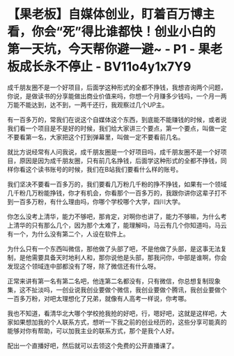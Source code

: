 # 【果老板】自媒体创业，盯着百万博主看，你会“死”得比谁都快！创业小白的第一天坑，今天帮你避一避~ - P1 - 果老板成长永不停止 - BV11o4y1x7Y9

成千朋友圈不是一个好项目，后面学这种形式的全都不挣钱，我想咨询两个问题，你说，是做读书的分享能做出商业价值来吗，你想一个月赚多少钱吗，一个月一两万能不能达到，达不到，一两千还行，我观察过几个UP主。

有一百多万的，常我们在说这个自媒体这个东西，到底能不能赚钱的时候，或者说我们看一个项目是不是好的时候，我们给大家讲三个要点，第一个要点，叫做一定不要看第一名，大家把这个打到弹幕里，叫做一定不要看前几名。

就比方说经常有人问我说，成千朋友圈是一个好项目吗，成千朋友圈不是一个好项目，原因是因为成千朋友圈，只有前几名挣钱，后面学这种形式的全都不挣钱，同样你看这个读书账号的时候，我们在B站我们要看什么样的账号。

我们坚决不要看一百多万的，我们要看几万粉几千粉的挣不挣钱，如果有一个领域几千粉几万粉能挣钱，你才有机会，你看那个一百多万的，我跟你讲你这辈子打不到一百多万粉，有什么理由吗，你哪个学校哪个大学，四川大学。

你怎么没考上清华，能力不够吧，那肯定，对啊你也讲了，能力不够嘛，为什么考上清华的只有那么几个，因为那个太难了，能理解吗，马云有几个你知道吗，马云有一个，为什么没有第二个，人设在软件上。

为什么只有一个东西叫微信，那他做了头部了吧，不是他做了头部，是这事无法复制，是他需要具备天时地利人和，那你说他是头部，那我问你，中部是谁啊，你会发现这个领域连中部都没有了呀，除了微信还有什么呀。

正常来讲有第一名有第二名吧，他连第二名都没有，只有微信，你总想复制现象集，这不扯淡吗，一创业说我创业要做个微信，我创业要做个腾讯，我创业要做个一百多万粉，对吧太理想化了兄弟，就像有人高考一样说，你考哪。

我也不知道，看清华北大哪个学校抢我抢的好吧，行，嗯好吧，这就是这样吧，大家如果想加我的个人联系方式，想听一下我之前的创业经历的，这些分享可能真的能够对你有帮助，可以加我主业的联系方式，那个是我个人好。

配出一个直播好吧，然后就可以去领这个免费的公开直播课了。